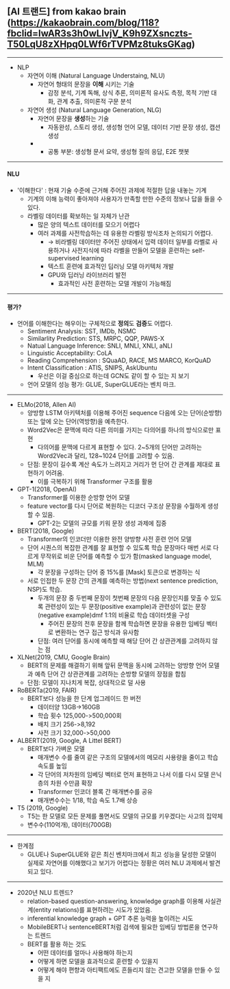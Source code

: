 ## [AI 트랜드] from kakao brain (https://kakaobrain.com/blog/118?fbclid=IwAR3s3h0wLIvjV_K9h9ZXsnczts-T50LqU8zXHpq0LWf6rTVPMz8tuksGKag)
---
- NLP
    - 자연어 이해 (Natural Language Understaing, NLU)
        - 자연어 형태의 문장을 **이해** 시키는 기술
            - 감정 분석, 기계 독해, 상식 추론, 의미론적 유사도 측정, 목적 기반 대화, 관계 추출, 의미론적 구문 분석
    - 자연어 생성 (Natural Language Generation, NLG)
        - 자연어 문장을 **생성**하는 기술
            - 자동완성, 스토리 생성, 생성형 언어 모델, 데이터 기반 문장 생성, 캡션 생성
        - * 공통 부분: 생성형 문서 요약, 생성형 질의 응답, E2E 챗봇
---
#### NLU
- '이해한다' : 현재 기술 수준에 근거해 주어진 과제에 적절한 답을 내놓는 기계
    - 기계의 이해 능력이 좋아져야 사용자가 만족할 만한 수준의 정보나 답을 들을 수 있다.
    - 라벨링 데이터를 확보하는 일 자체가 난관
        - 많은 양의 텍스트 데이터를 모으기 어렵다
        - 여러 과제를 사전학습하는 데 유용한 라벨링 방식조차 논의되기 어렵다.
            - $\rightarrow$ 비라벨링 데이터만 주어진 상태에서 입력 데이터 일부를 라벨로 사용하거나 사전지식에 따라 라벨을 만들어 모델을 훈련하는 self-supervised learning
            - 텍스트 훈련에 효과적인 딥러닝 모델 아키텍처 개발
            - GPU와 딥러닝 라이브러리 발전
                - 효과적인 사전 훈련하는 모델 개발이 가능해짐
---
#### 평가?
- 언어를 이해한다는 해우이는 구체적으로 **정의**도 **검증**도 어렵다.
    - Sentiment Analysis: SST, IMDb, NSMC
    - Similarlity Prediction: STS, MRPC, QQP, PAWS-X
    - Natual Language Inference: SNLI, MNLI, XNLI, aNLI
    - Linguistic Acceptability: CoLA
    - Reading Comprehension : SQuaAD, RACE, MS MARCO, KorQuAD
    - Intent Classification : ATIS, SNIPS, AskUbuntu
        - 우선은 이걸 중심으로 하는데 GCN도 같이 할 수 있는 지 보기
    - 언어 모델의 성능 평가: GLUE, SuperGLUE라는 벤치 마크.
---
- ELMo(2018, Allen AI)
    - 양방향 LSTM 아키텍처를 이용해 주어진 sequence 다음에 오는 단어(순방향) 또는 앞에 오는 단어(역방향)을 예측한다.
    - Word2Vec은 문맥에 따라 다른 의미를 가지는 다의어를 하나의 방식으로만 표현
        - 다의어를 문맥에 다르게 표현할 수 있다. 2~5개의 단어만 고려하는 Word2Vec과 달리, 128~1024 단어를 고려할 수 있음.
    - 단점: 문장이 길수록 계산 속도가 느려지고 거리가 먼 단어 간 관계를 제대로 표현하기 어려움.
        - 이를 극복하기 위해 Transformer 구조를 활용
- GPT-1(2018, OpenAI)
    - Transformer를 이용한 순방향 언어 모델
    - feature vector를 다시 단어로 복원하는 디코더 구조상 문장을 수월하게 생성할 수 있음.
        - GPT-2는 모델의 규모를 키워 문장 생성 과제에 집중
- BERT(2018, Google)
    - Transformer의 인코더만 이용한 완전 양방향 사전 훈련 언어 모델
    - 단어 시퀀스의 복잡한 관계를 잘 표현할 수 있도록 학습 문장마다 매번 서로 다르게 무작위로 비운 단어를 예측할 수 있가 함(masked language model, MLM)
        - 각 문장을 구성하는 단어 중 15%를 [Mask] 토큰으로 변경하는 식
    - 서로 인접한 두 문장 간의 관계를 예측하는 방법(next sentence prediction, NSP)도 학습.
        - 두개의 문장 중 두번째 문장이 첫번째 문장의 다음 문장인지를 맞출 수 있도록 관련성이 있는 두 문장(positive example)과 관련성이 없는 문장(negative example)dmf 1:1의 비율로 학습 데이터셋을 구성
            - 주어진 문장의 전후 문장을 함께 학습하면 문장을 유용한 임베딩 벡터로 변환하는 연구 접근 방식과 유사함
        - 단점: 여러 단어를 동시에 예측할 때 해당 단어 간 상관관계를 고려하지 않는 점
- XLNet(2019, CMU, Google Brain)
    - BERT의 문제를 해결하기 위해 앞뒤 문맥을 동시에 고려하는 양방향 언어 모델과 예측 단어 간 상관관계를 고려하는 순방향 모델의 장점을 합침
    - 단점: 모델이 지나치게 복잡, 상대적으로 덜 사용
- RoBERTa(2019, FAIR)
    - BERT보다 성능을 한 단계 업그레이드 한 버전
        - 데이터양 13GB->160GB
        - 학습 횟수 125,000->500,000회
        - 배치 크기 256->8,192
        - 사전 크기 32,000->50,000
- ALBERT(2019, Google, A Littel BERT)
    - BERT보다 가벼운 모델
        - 매개변수 수를 줄여 같은 구조의 모델에서의 메모리 사용량을 줄이고 학습 속도를 높임
        - 각 단어의 저차원의 임베딩 벡터로 먼저 표현하고 나서 이를 다시 모델 은닉층의 차원 수만큼 확장
        - Transformer 인코더 블록 간 매개변수를 공유
        - 매개변수수는 1/18, 학습 속도 1.7배 상승
- T5 (2019, Google)
    - T5는 한 모델로 모든 문제를 풀면서도 모델의 규모를 키우겠다는 사고의 집약체 
    - 변수수(110억개), 데이터(700GB)
---
- 한계점
    - GLUE나 SuperGLUE와 같은 최신 벤치마크에서 최고 성능을 달성한 모델이 실제로 자연어를 이해했다고 보기가 어렵다는 정황은 여러 NLU 과제에서 발견되고 있다.
---
- 2020년 NLU 트렌드?
    - relation-based question-answering, knowledge graph를 이용해 사실관계(entity relations)를 표현하려는 시도가 있었음.
    - inferential knowledge graph + GPT 추론 능력을 높이려는 시도
    - MobileBERT나 sentenceBERT처럼 검색에 필요한 임베딩 방법론을 연구하는 트렌드
    - BERT를 활용 하는 것도 
        - 어떤 데이터를 얼마나 사용해야 하는지
        - 어떻게 하면 모델을 효과적으로 훈련할 수 있을지
        - 어떻게 해야 편향과 아티팩트에도 흔들리지 않는 견고한 모델을 만들 수 있을 지
        

